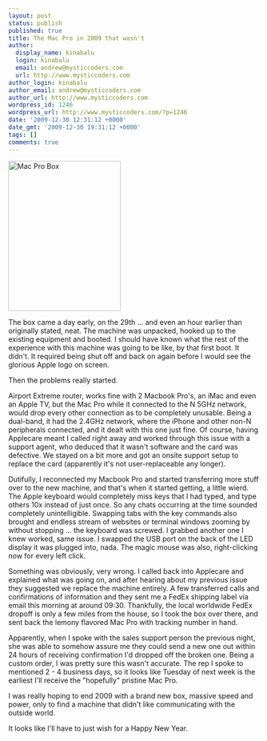 ```yaml
---
layout: post
status: publish
published: true
title: The Mac Pro in 2009 that wasn't
author:
  display_name: kinabalu
  login: kinabalu
  email: andrew@mysticcoders.com
  url: http://www.mysticcoders.com
author_login: kinabalu
author_email: andrew@mysticcoders.com
author_url: http://www.mysticcoders.com
wordpress_id: 1246
wordpress_url: http://www.mysticcoders.com/?p=1246
date: '2009-12-30 12:31:12 +0000'
date_gmt: '2009-12-30 19:31:12 +0000'
tags: []
comments: true
---
```

<p><img src="http://www.mysticcoders.com/wp-content/uploads/2009/12/3343842511_2a6c552455_b-225x300.jpg" alt="Mac Pro Box" title="Mac Pro Box" width="225" height="300" class="alignnone size-medium wp-image-1256" /></p>
<p>The box came a day early, on the 29th ... and even an hour earlier than originally stated, neat.  The machine was unpacked, hooked up to the existing equipment and booted.  I should have known what the rest of the experience with this machine was going to be like, by that first boot.  It didn't.  It required being shut off and back on again before I would see the glorious Apple logo on screen.</p>
<p>Then the problems really started.</p>
<p>Airport Extreme router, works fine with 2 Macbook Pro's, an iMac and even an Apple TV, but the Mac Pro while it connected to the N 5GHz network, would drop every other connection as to be completely unusable.  Being a dual-band, it had the 2.4GHz network, where the iPhone and other non-N peripherals connected, and it dealt with this one just fine.  Of course, having Applecare meant I called right away and worked through this issue with a support agent,  who deduced that it wasn't software and the card was defective.  We stayed on a bit more and got an onsite support setup to replace the card (apparently it's not user-replaceable any longer).</p>
<p>Dutifully, I reconnected my Macbook Pro and started transferring more stuff over to the new machine, and that's when it started getting, a little wierd.  The Apple keyboard would completely miss keys that I had typed, and type others 10x instead of just once.  So any chats occurring at the time sounded completely unintelligible.  Swapping tabs with the key commands also brought and endless stream of websites or terminal windows zooming by without stopping ... the keyboard was screwed.  I grabbed another one I knew worked, same issue.  I swapped the USB port on the back of the LED display it was plugged into, nada.  The magic mouse was also, right-clicking now for every left click.  </p>
<p>Something was obviously, very wrong.  I called back into Applecare and explained what was going on, and after hearing about my previous issue they suggested we replace the machine entirely.  A few transferred calls and confirmations of information and they sent me a FedEx shipping label via email this morning at around 09:30.  Thankfully, the local worldwide FedEx dropoff is only a few miles from the house, so I took the box over there, and sent back the lemony flavored Mac Pro with tracking number in hand.</p>
<p>Apparently, when I spoke with the sales support person the previous night, she was able to somehow assure me they could send a new one out within 24 hours of receiving confirmation I'd dropped off the broken one.  Being a custom order, I was pretty sure this wasn't accurate.  The rep I spoke to mentioned 2 - 4 business days, so it looks like Tuesday of next week is the earliest I'll receive the "hopefully" pristine Mac Pro.  </p>
<p>I was really hoping to end 2009 with a brand new box, massive speed and power, only to find a machine that didn't like communicating with the outside world.</p>
<p>It looks like I'll have to just wish for a Happy New Year.</p>
